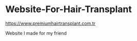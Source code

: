 # Website-For-Hair-Transplant

https://www.premiumhairtransplant.com.tr

Website I made for my friend
